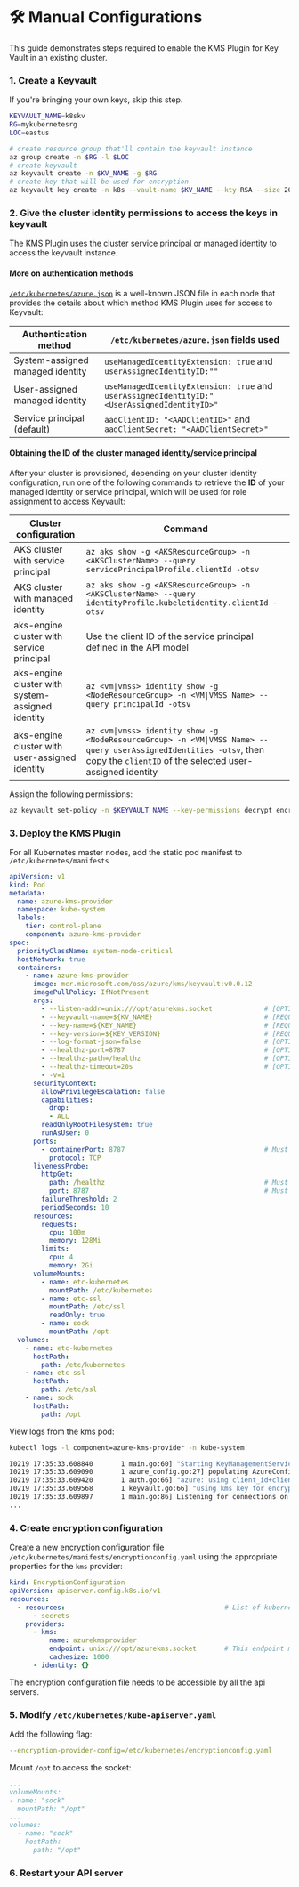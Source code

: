 # 🛠 Manual Configurations #

This guide demonstrates steps required to enable the KMS Plugin for Key Vault in an existing cluster.

### 1. Create a Keyvault

  If you're bringing your own keys, skip this step.

  ```bash
  KEYVAULT_NAME=k8skv
  RG=mykubernetesrg
  LOC=eastus

  # create resource group that'll contain the keyvault instance
  az group create -n $RG -l $LOC
  # create keyvault
  az keyvault create -n $KV_NAME -g $RG
  # create key that will be used for encryption
  az keyvault key create -n k8s --vault-name $KV_NAME --kty RSA --size 2048
  ```

### 2. Give the cluster identity permissions to access the keys in keyvault

  The KMS Plugin uses the cluster service principal or managed identity to access the keyvault instance.

  #### More on authentication methods

  [`/etc/kubernetes/azure.json`](https://kubernetes-sigs.github.io/cloud-provider-azure/install/configs/) is a well-known JSON file in each node that provides the details about which method KMS Plugin uses for access to Keyvault:

  | Authentication method            | `/etc/kubernetes/azure.json` fields used                                                    |
  | -------------------------------- | ------------------------------------------------------------------------------------------- |
  | System-assigned managed identity | `useManagedIdentityExtension: true` and `userAssignedIdentityID:""`                         |
  | User-assigned managed identity   | `useManagedIdentityExtension: true` and `userAssignedIdentityID:"<UserAssignedIdentityID>"` |
  | Service principal (default)      | `aadClientID: "<AADClientID>"` and `aadClientSecret: "<AADClientSecret>"`                   |

  #### Obtaining the ID of the cluster managed identity/service principal

  After your cluster is provisioned, depending on your cluster identity configuration, run one of the following commands to retrieve the **ID** of your managed identity or service principal, which will be used for role assignment to access Keyvault:

  | Cluster configuration                            | Command                                                                                                                                                                       |
  | ------------------------------------------------ | ----------------------------------------------------------------------------------------------------------------------------------------------------------------------------- |
  | AKS cluster with service principal               | `az aks show -g <AKSResourceGroup> -n <AKSClusterName> --query servicePrincipalProfile.clientId -otsv`                                                                        |
  | AKS cluster with managed identity                | `az aks show -g <AKSResourceGroup> -n <AKSClusterName> --query identityProfile.kubeletidentity.clientId -otsv`                                                                |
  | aks-engine cluster with service principal        | Use the client ID of the service principal defined in the API model                                                                                                           |
  | aks-engine cluster with system-assigned identity | `az <vm\|vmss> identity show -g <NodeResourceGroup> -n <VM\|VMSS Name> --query principalId -otsv`                                                                             |
  | aks-engine cluster with user-assigned identity   | `az <vm\|vmss> identity show -g <NodeResourceGroup> -n <VM\|VMSS Name> --query userAssignedIdentities -otsv`, then copy the `clientID` of the selected user-assigned identity |

  Assign the following permissions:

  ```bash
  az keyvault set-policy -n $KEYVAULT_NAME --key-permissions decrypt encrypt --spn <YOUR SPN CLIENT ID>
  ```

### 3. Deploy the KMS Plugin

  For all Kubernetes master nodes, add the static pod manifest to `/etc/kubernetes/manifests`

  ```yaml
  apiVersion: v1
  kind: Pod
  metadata:
    name: azure-kms-provider
    namespace: kube-system
    labels:
      tier: control-plane
      component: azure-kms-provider
  spec:
    priorityClassName: system-node-critical
    hostNetwork: true
    containers:
      - name: azure-kms-provider
        image: mcr.microsoft.com/oss/azure/kms/keyvault:v0.0.12
        imagePullPolicy: IfNotPresent
        args:
          - --listen-addr=unix:///opt/azurekms.socket             # [OPTIONAL] gRPC listen address. Default is unix:///opt/azurekms.socket
          - --keyvault-name=${KV_NAME}                            # [REQUIRED] Name of the keyvault. Must match criteria specified at https://docs.microsoft.com/en-us/azure/key-vault/general/about-keys-secrets-certificates#vault-name-and-object-name
          - --key-name=${KEY_NAME}                                # [REQUIRED] Name of the keyvault key used for encrypt/decrypt
          - --key-version=${KEY_VERSION}                          # [REQUIRED] Version of the key to use
          - --log-format-json=false                               # [OPTIONAL] Set log formatter to json. Default is false.
          - --healthz-port=8787                                   # [OPTIONAL] port for health check. Default is 8787
          - --healthz-path=/healthz                               # [OPTIONAL] path for health check. Default is /healthz
          - --healthz-timeout=20s                                 # [OPTIONAL] RPC timeout for health check. Default is 20s
          - -v=1
        securityContext:
          allowPrivilegeEscalation: false
          capabilities:
            drop:
            - ALL
          readOnlyRootFilesystem: true
          runAsUser: 0
        ports:
          - containerPort: 8787                                   # Must match the value defined in --healthz-port
            protocol: TCP
        livenessProbe:
          httpGet:
            path: /healthz                                        # Must match the value defined in --healthz-path
            port: 8787                                            # Must match the value defined in --healthz-port
          failureThreshold: 2
          periodSeconds: 10
        resources:
          requests:
            cpu: 100m
            memory: 128Mi
          limits:
            cpu: 4
            memory: 2Gi
        volumeMounts:
          - name: etc-kubernetes
            mountPath: /etc/kubernetes
          - name: etc-ssl
            mountPath: /etc/ssl
            readOnly: true
          - name: sock
            mountPath: /opt
    volumes:
      - name: etc-kubernetes
        hostPath:
          path: /etc/kubernetes
      - name: etc-ssl
        hostPath:
          path: /etc/ssl
      - name: sock
        hostPath:
          path: /opt
  ```

  View logs from the kms pod:

  ```bash
  kubectl logs -l component=azure-kms-provider -n kube-system

  I0219 17:35:33.608840       1 main.go:60] "Starting KeyManagementServiceServer service" version="v0.0.11" buildDate="2021-02-19-17:33"
  I0219 17:35:33.609090       1 azure_config.go:27] populating AzureConfig from /etc/kubernetes/azure.json
  I0219 17:35:33.609420       1 auth.go:66] "azure: using client_id+client_secret to retrieve access token" clientID="9a7a##### REDACTED #####bb26" clientSecret="23T.##### REDACTED #####vw-r"
  I0219 17:35:33.609568       1 keyvault.go:66] "using kms key for encrypt/decrypt" vaultName="k8skmskv" keyName="key1" keyVersion="5cdf48ea6bb9456ebf637e1130b7751a"
  I0219 17:35:33.609897       1 main.go:86] Listening for connections on address: /opt/azurekms.socket
  ...
  ```

### 4. Create encryption configuration

  Create a new encryption configuration file `/etc/kubernetes/manifests/encryptionconfig.yaml` using the appropriate properties for the `kms` provider:

  ```yaml
  kind: EncryptionConfiguration
  apiVersion: apiserver.config.k8s.io/v1
  resources:
    - resources:                                        # List of kubernetes resources that will be encrypted in etcd using the KMS plugin
        - secrets
      providers:
        - kms:
            name: azurekmsprovider
            endpoint: unix:///opt/azurekms.socket       # This endpoint must match the value defined in --listen-addr for the KMS plugin
            cachesize: 1000
        - identity: {}
  ```

  The encryption configuration file needs to be accessible by all the api servers.

### 5. Modify `/etc/kubernetes/kube-apiserver.yaml`

  Add the following flag:

  ```yaml
  --encryption-provider-config=/etc/kubernetes/encryptionconfig.yaml
  ```

  Mount `/opt` to access the socket:

  ```yaml
  ...
  volumeMounts:
  - name: "sock"
    mountPath: "/opt"
  ...
  volumes:
    - name: "sock"
      hostPath:
        path: "/opt"
  ```

### 6. Restart your API server
